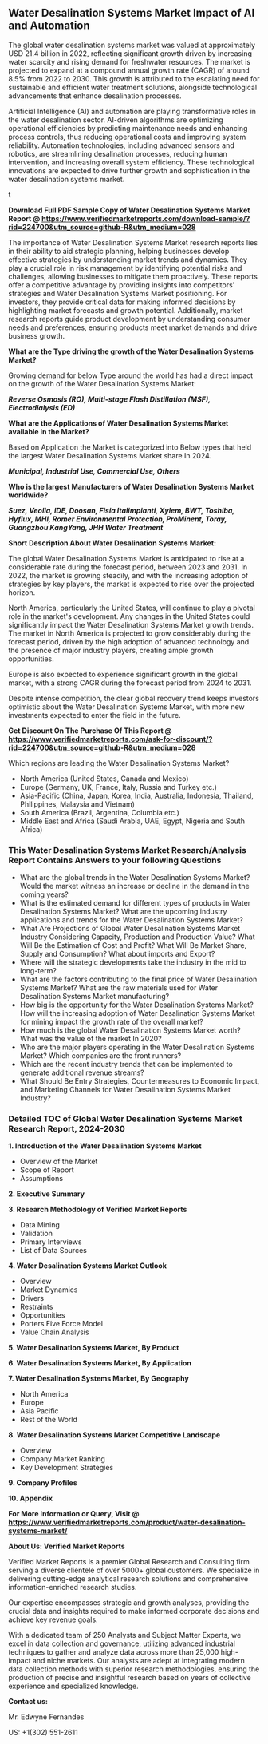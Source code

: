 <h2>Water Desalination Systems Market Impact of AI and Automation</h2><p>The global water desalination systems market was valued at approximately USD 21.4 billion in 2022, reflecting significant growth driven by increasing water scarcity and rising demand for freshwater resources. The market is projected to expand at a compound annual growth rate (CAGR) of around 8.5% from 2022 to 2030. This growth is attributed to the escalating need for sustainable and efficient water treatment solutions, alongside technological advancements that enhance desalination processes.</p><p>Artificial Intelligence (AI) and automation are playing transformative roles in the water desalination sector. AI-driven algorithms are optimizing operational efficiencies by predicting maintenance needs and enhancing process controls, thus reducing operational costs and improving system reliability. Automation technologies, including advanced sensors and robotics, are streamlining desalination processes, reducing human intervention, and increasing overall system efficiency. These technological innovations are expected to drive further growth and sophistication in the water desalination systems market.</p>t</p><p id="" class=""><strong>Download Full PDF Sample Copy of Water Desalination Systems Market Report @ <a href="https://www.verifiedmarketreports.com/download-sample/?rid=224700&utm_source=github-R&utm_medium=028" target="_blank">https://www.verifiedmarketreports.com/download-sample/?rid=224700&utm_source=github-R&utm_medium=028</a></strong></p><p>The importance of&nbsp;Water Desalination Systems Market research reports lies in their ability to aid strategic planning, helping businesses develop effective strategies by understanding market trends and dynamics. They play a crucial role in risk management by identifying potential risks and challenges, allowing businesses to mitigate them proactively. These reports offer a competitive advantage by providing insights into competitors' strategies and Water Desalination Systems Market positioning. For investors, they provide critical data for making informed decisions by highlighting market forecasts and growth potential. Additionally, market research reports guide product development by understanding consumer needs and preferences, ensuring products meet market demands and drive business growth.</p><p><strong>What are the&nbsp;Type driving the growth of the Water Desalination Systems Market?</strong></p><p id="" class="">Growing demand for below Type around the world has had a direct impact on the growth of the Water Desalination Systems Market:</p><em><strong>Reverse Osmosis (RO), Multi-stage Flash Distillation (MSF), Electrodialysis (ED)</strong></em></p><strong>What are the&nbsp;Applications&nbsp;of Water Desalination Systems Market available in the Market?</strong></p><p id="" class="">Based on Application the Market is categorized into Below types that held the largest Water Desalination Systems Market share In 2024.</p><em><strong>Municipal, Industrial Use, Commercial Use, Others</strong></em></p><strong>Who is the largest Manufacturers of Water Desalination Systems Market worldwide?</strong></p><p><em><strong>Suez, Veolia, IDE, Doosan, Fisia Italimpianti, Xylem, BWT, Toshiba, Hyflux, MHI, Romer Environmental Protection, ProMinent, Toray, Guangzhou KangYang, JHH Water Treatment</strong></em></p><p id="" class=""><strong>Short Description About Water Desalination Systems Market:</strong></p><p>The global Water Desalination Systems Market is anticipated to rise at a considerable rate during the forecast period, between 2023 and 2031. In 2022, the market is growing steadily, and with the increasing adoption of strategies by key players, the market is expected to rise over the projected horizon.</p><p>North America, particularly the United States, will continue to play a pivotal role in the market's development. Any changes in the United States could significantly impact the Water Desalination Systems Market growth trends. The market in North America is projected to grow considerably during the forecast period, driven by the high adoption of advanced technology and the presence of major industry players, creating ample growth opportunities.</p><p>Europe is also expected to experience significant growth in the global market, with a strong CAGR during the forecast period from 2024 to 2031.</p><p>Despite intense competition, the clear global recovery trend keeps investors optimistic about the Water Desalination Systems Market, with more new investments expected to enter the field in the future.</p><p id="" class=""><strong>Get Discount On The Purchase Of This Report @ <a href="https://www.verifiedmarketreports.com/ask-for-discount/?rid=224700&utm_source=github-R&utm_medium=028" target="_blank">https://www.verifiedmarketreports.com/ask-for-discount/?rid=224700&utm_source=github-R&utm_medium=028</a></strong></p>Which regions are leading the Water Desalination Systems Market?</p><ul><li>North America (United States, Canada and Mexico)</li><li>Europe (Germany, UK, France, Italy, Russia and Turkey etc.)</li><li>Asia-Pacific (China, Japan, Korea, India, Australia, Indonesia, Thailand, Philippines, Malaysia and Vietnam)</li><li>South America (Brazil, Argentina, Columbia etc.)</li><li>Middle East and Africa (Saudi Arabia, UAE, Egypt, Nigeria and South Africa)</li></ul><h3 id="" class="">This Water Desalination Systems Market Research/Analysis Report Contains Answers to your following Questions</h3><ul><li>What are the global trends in the Water Desalination Systems Market? Would the market witness an increase or decline in the demand in the coming years?</li><li>What is the estimated demand for different types of products in Water Desalination Systems Market? What are the upcoming industry applications and trends for the Water Desalination Systems Market?</li><li>What Are Projections of Global Water Desalination Systems Market Industry Considering Capacity, Production and Production Value? What Will Be the Estimation of Cost and Profit? What Will Be Market Share, Supply and Consumption? What about imports and Export?</li><li>Where will the strategic developments take the industry in the mid to long-term?</li><li>What are the factors contributing to the final price of Water Desalination Systems Market? What are the raw materials used for Water Desalination Systems Market manufacturing?</li><li>How big is the opportunity for the Water Desalination Systems Market? How will the increasing adoption of Water Desalination Systems Market for mining impact the growth rate of the overall market?</li><li>How much is the global Water Desalination Systems Market worth? What was the value of the market In 2020?</li><li>Who are the major players operating in the Water Desalination Systems Market? Which companies are the front runners?</li><li>Which are the recent industry trends that can be implemented to generate additional revenue streams?</li><li>What Should Be Entry Strategies, Countermeasures to Economic Impact, and Marketing Channels for Water Desalination Systems Market Industry?</li></ul><h3 id="" class="">Detailed TOC of Global Water Desalination Systems Market Research Report, 2024-2030</h3><p id="" class=""><strong>1. Introduction of the Water Desalination Systems Market</strong></p><ul><li>Overview of the Market</li><li>Scope of Report</li><li>Assumptions</li></ul><p id="" class=""><strong>2. Executive Summary</strong></p><p id="" class=""><strong>3. Research Methodology of Verified Market Reports</strong></p><ul><li>Data Mining</li><li>Validation</li><li>Primary Interviews</li><li>List of Data Sources</li></ul><p id="" class=""><strong>4. Water Desalination Systems Market Outlook</strong></p><ul><li>Overview</li><li>Market Dynamics</li><li>Drivers</li><li>Restraints</li><li>Opportunities</li><li>Porters Five Force Model</li><li>Value Chain Analysis</li></ul><p id="" class=""><strong>5. Water Desalination Systems Market, By Product</strong></p><p id="" class=""><strong>6. Water Desalination Systems Market, By Application</strong></p><p id="" class=""><strong>7. Water Desalination Systems Market, By Geography</strong></p><ul><li>North America</li><li>Europe</li><li>Asia Pacific</li><li>Rest of the World</li></ul><p id="" class=""><strong>8. Water Desalination Systems Market Competitive Landscape</strong></p><ul><li>Overview</li><li>Company Market Ranking</li><li>Key Development Strategies</li></ul><p id="" class=""><strong>9. Company Profiles</strong></p><p id="" class=""><strong>10. Appendix</strong></p><p id="" class=""><strong>For More Information or Query, Visit @ <a href="https://www.verifiedmarketreports.com/product/water-desalination-systems-market/" target="_blank">https://www.verifiedmarketreports.com/product/water-desalination-systems-market/</a></strong></p><p id="" class=""><strong>About Us: Verified Market Reports</strong></p><p id="" class="">Verified Market Reports is a premier Global Research and Consulting firm serving a diverse clientele of over 5000+ global customers. We specialize in delivering cutting-edge analytical research solutions and comprehensive information-enriched research studies.</p><p id="" class="">Our expertise encompasses strategic and growth analyses, providing the crucial data and insights required to make informed corporate decisions and achieve key revenue goals.</p><p id="" class="">With a dedicated team of 250 Analysts and Subject Matter Experts, we excel in data collection and governance, utilizing advanced industrial techniques to gather and analyze data across more than 25,000 high-impact and niche markets. Our analysts are adept at integrating modern data collection methods with superior research methodologies, ensuring the production of precise and insightful research based on years of collective experience and specialized knowledge.</p><p id="" class=""><strong>Contact us:</strong></p><p id="" class="">Mr. Edwyne Fernandes</p><p id="" class="">US: +1(302) 551-2611</p>